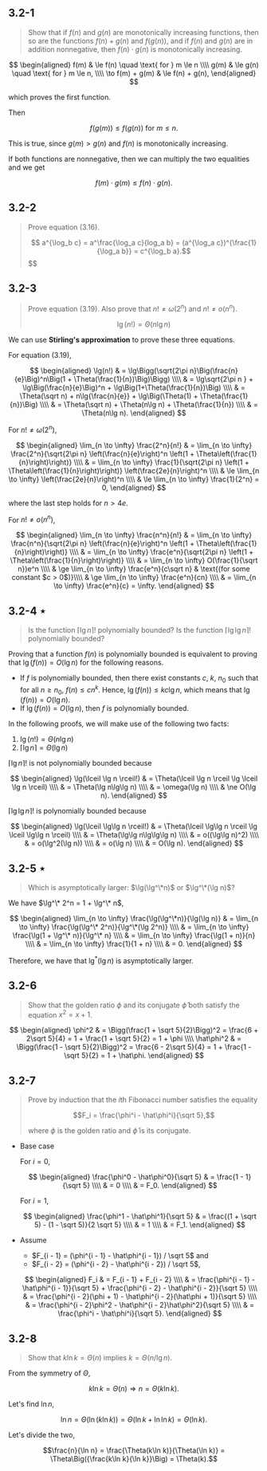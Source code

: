 ## 3.2-1

> Show that if $f(n)$ and $g(n)$ are monotonically increasing functions, then so are the functions $f(n) + g(n)$ and $f(g(n))$, and if $f(n)$ and $g(n)$ are in addition nonnegative, then $f(n) \cdot g(n)$ is monotonically increasing.

$$
\begin{aligned}
           f(m) & \le f(n) \quad \text{ for } m \le n \\\\
           g(m) & \le g(n) \quad \text{ for } m \le n, \\\\
\to f(m) + g(m) & \le f(n) + g(n),
\end{aligned}
$$

which proves the first function.

Then

$$f(g(m)) \le f(g(n)) \text{ for } m \le n.$$

This is true, since $g(m) > g(n)$ and $f(n)$ is monotonically increasing.

If both functions are nonnegative, then we can multiply the two equalities and we get

$$f(m) \cdot g(m) \le f(n) \cdot g(n).$$

## 3.2-2

> Prove equation $\text{(3.16)}$.
>
> $$
> a^{\log_b c} = a^\frac{\log_a c}{log_a b} = (a^{\log_a c})^{\frac{1}{\log_a b}} = c^{\log_b a}.$$
> $$

## 3.2-3

> Prove equation $\text{(3.19)}$. Also prove that $n! \ne \omega(2^n)$ and $n! \ne o(n^n)$.
>
> $$\lg(n!) = \Theta(n\lg n) \tag{3.19}$$

We can use **Stirling's approximation** to prove these three equations.

For equation $\text{(3.19)}$,

$$
\begin{aligned}
\lg(n!)
  & = \lg\Bigg(\sqrt{2\pi n}\Big(\frac{n}{e}\Big)^n\Big(1 + \Theta(\frac{1}{n})\Big)\Bigg) \\\\
  & = \lg\sqrt{2\pi n } + \lg\Big(\frac{n}{e}\Big)^n + \lg\Big(1+\Theta(\frac{1}{n})\Big) \\\\
  & = \Theta(\sqrt n) + n\lg{\frac{n}{e}} + \lg\Big(\Theta(1) + \Theta(\frac{1}{n})\Big) \\\\
  & = \Theta(\sqrt n) + \Theta(n\lg n) + \Theta(\frac{1}{n}) \\\\
  & = \Theta(n\lg n).
\end{aligned}
$$

For $n! \ne \omega(2^n)$,

$$
\begin{aligned}
\lim_{n \to \infty} \frac{2^n}{n!}
  & =   \lim_{n \to \infty} \frac{2^n}{\sqrt{2\pi n} \left(\frac{n}{e}\right)^n \left(1 + \Theta\left(\frac{1}{n}\right)\right)} \\\\
  & =   \lim_{n \to \infty} \frac{1}{\sqrt{2\pi n} \left(1 + \Theta\left(\frac{1}{n}\right)\right)} \left(\frac{2e}{n}\right)^n \\\\
  & \le \lim_{n \to \infty} \left(\frac{2e}{n}\right)^n \\\\
  & \le \lim_{n \to \infty} \frac{1}{2^n} = 0,
\end{aligned}
$$

where the last step holds for $n > 4e$.

For $n! \ne o(n^n)$,

$$
\begin{aligned}
\lim_{n \to \infty} \frac{n^n}{n!}
  & =   \lim_{n \to \infty} \frac{n^n}{\sqrt{2\pi n} \left(\frac{n}{e}\right)^n \left(1 + \Theta\left(\frac{1}{n}\right)\right)} \\\\
  & =   \lim_{n \to \infty} \frac{e^n}{\sqrt{2\pi n} \left(1 + \Theta\left(\frac{1}{n}\right)\right)} \\\\
  & =   \lim_{n \to \infty} O(\frac{1}{\sqrt n})e^n \\\\
  & \ge \lim_{n \to \infty} \frac{e^n}{c\sqrt n} & \text{(for some constant $c > 0$)}\\\\
  & \ge \lim_{n \to \infty} \frac{e^n}{cn} \\\\
  & =   \lim_{n \to \infty} \frac{e^n}{c} = \infty.
\end{aligned}
$$

## 3.2-4 $\star$

> Is the function $\lceil \lg n \rceil!$ polynomially bounded? Is the function $\lceil \lg\lg n \rceil!$ polynomially bounded?

Proving that a function $f(n)$ is polynomially bounded is equivalent to proving that $\lg(f(n)) = O(\lg n)$ for the following reasons.

- If $f$ is polynomially bounded, then there exist constants $c$, $k$, $n_0$ such that for all $n \ge n_0$, $f(n) \le cn^k$. Hence, $\lg(f(n)) \le kc\lg n$, which means that $\lg(f(n)) = O(\lg n)$.
- If $\lg(f(n)) = O(\lg n)$, then $f$ is polynomially bounded.

In the following proofs, we will make use of the following two facts:

1. $\lg(n!) = \Theta(n\lg n)$
2. $\lceil \lg n \rceil = \Theta(\lg n)$

$\lceil \lg n \rceil!$ is not polynomially bounded because

$$
\begin{aligned}
\lg(\lceil \lg n \rceil!)
    & =   \Theta(\lceil \lg n \rceil \lg \lceil \lg n \rceil) \\\\
    & =   \Theta(\lg n\lg\lg n) \\\\
    & =   \omega(\lg n) \\\\
    & \ne O(\lg n).
\end{aligned}
$$

$\lceil \lg\lg n \rceil!$ is polynomially bounded because

$$
\begin{aligned}
\lg(\lceil \lg\lg n \rceil!)
    & = \Theta(\lceil \lg\lg n \rceil \lg \lceil \lg\lg n \rceil) \\\\
    & = \Theta(\lg\lg n\lg\lg\lg n) \\\\
    & = o((\lg\lg n)^2) \\\\
    & = o(\lg^2(\lg n)) \\\\
    & = o(\lg n) \\\\
    & = O(\lg n).
\end{aligned}
$$

## 3.2-5 $\star$

> Which is asymptotically larger: $\lg(\lg^\*n)$ or $\lg^\*(\lg n)$?

We have $\lg^\* 2^n = 1 + \lg^\* n$,

$$
\begin{aligned}
\lim_{n \to \infty} \frac{\lg(\lg^\*n)}{\lg(\lg n)}
    & = \lim_{n \to \infty} \frac{\lg(\lg^\* 2^n)}{\lg^\*(\lg 2^n)} \\\\
    & = \lim_{n \to \infty} \frac{\lg(1 + \lg^\* n)}{\lg^\* n} \\\\
    & = \lim_{n \to \infty} \frac{\lg(1 + n)}{n} \\\\
    & = \lim_{n \to \infty} \frac{1}{1 + n} \\\\
    & = 0.
\end{aligned}
$$

Therefore, we have that $\lg^*(\lg n)$ is asymptotically larger.

## 3.2-6

> Show that the golden ratio $\phi$ and its conjugate $\hat \phi$ both satisfy the equation $x^2 = x + 1$.

$$
\begin{aligned}
\phi^2 & = \Bigg(\frac{1 + \sqrt 5}{2}\Bigg)^2 = \frac{6 + 2\sqrt 5}{4} = 1 + \frac{1 + \sqrt 5}{2} = 1 + \phi \\\\
\hat\phi^2 & = \Bigg(\frac{1 - \sqrt 5}{2}\Bigg)^2 = \frac{6 - 2\sqrt 5}{4} = 1 + \frac{1 - \sqrt 5}{2} = 1 + \hat\phi.
\end{aligned}
$$

## 3.2-7

> Prove by induction that the $i$th Fibonacci number satisfies the equality
>
> $$F_i = \frac{\phi^i - \hat\phi^i}{\sqrt 5},$$
>
> where $\phi$ is the golden ratio and $\hat\phi$ is its conjugate.

- Base case

    For $i = 0$,

    $$
    \begin{aligned}
    \frac{\phi^0 - \hat\phi^0}{\sqrt 5}
        & = \frac{1 - 1}{\sqrt 5} \\\\
        & = 0 \\\\
        & = F_0.
    \end{aligned}
    $$

    For $i = 1$,

    $$
    \begin{aligned}
    \frac{\phi^1 - \hat\phi^1}{\sqrt 5}
        & = \frac{(1 + \sqrt 5) - (1 - \sqrt 5)}{2 \sqrt 5} \\\\
        & = 1 \\\\
        & = F_1.
    \end{aligned}
    $$

- Assume

    - $F_{i - 1} = (\phi^{i - 1} - \hat\phi^{i - 1}) / \sqrt 5$ and
    - $F_{i - 2} = (\phi^{i - 2} - \hat\phi^{i - 2}) / \sqrt 5$,

    $$
    \begin{aligned}
    F_i & = F_{i - 1} + F_{i - 2} \\\\
        & = \frac{\phi^{i - 1} - \hat\phi^{i - 1}}{\sqrt 5} + \frac{\phi^{i - 2} - \hat\phi^{i - 2}}{\sqrt 5} \\\\
        & = \frac{\phi^{i - 2}(\phi + 1) - \hat\phi^{i - 2}(\hat\phi + 1)}{\sqrt 5}  \\\\
        & = \frac{\phi^{i - 2}\phi^2 - \hat\phi^{i - 2}\hat\phi^2}{\sqrt 5} \\\\
        & = \frac{\phi^i - \hat\phi^i}{\sqrt 5}.
    \end{aligned}
    $$

## 3.2-8

> Show that $k\ln k = \Theta(n)$ implies $k = \Theta(n / \lg n)$.

From the symmetry of $\Theta$,

$$k\ln k = \Theta(n) \Rightarrow n = \Theta(k\ln k).$$

Let's find $\ln n$,

$$\ln n = \Theta(\ln(k\ln k)) = \Theta(\ln k + \ln\ln k) = \Theta(\ln k).$$

Let's divide the two,

$$\frac{n}{\ln n} = \frac{\Theta(k\ln k)}{\Theta(\ln k)} = \Theta\Big({\frac{k\ln k}{\ln k}}\Big) = \Theta(k).$$
